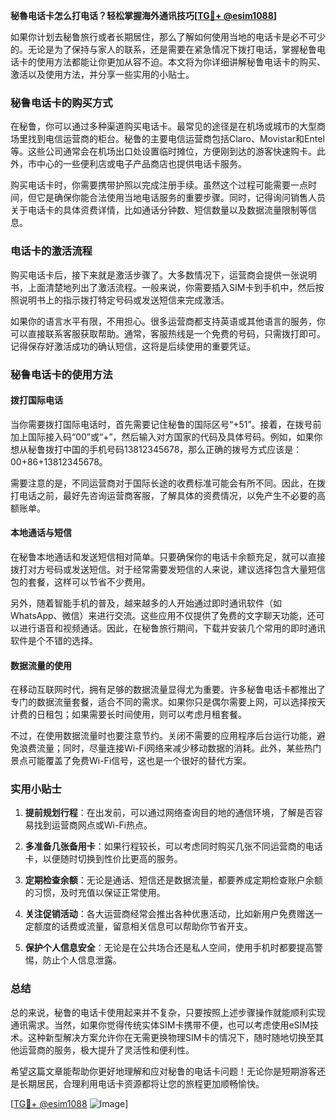 **秘魯电话卡怎么打电话？轻松掌握海外通讯技巧[[TG💪+ @esim1088](https://t.me/s/esim1088)]**

如果你计划去秘鲁旅行或者长期居住，那么了解如何使用当地的电话卡是必不可少的。无论是为了保持与家人的联系，还是需要在紧急情况下拨打电话，掌握秘鲁电话卡的使用方法都能让你更加从容不迫。本文将为你详细讲解秘鲁电话卡的购买、激活以及使用方法，并分享一些实用的小贴士。

### **秘鲁电话卡的购买方式**

在秘鲁，你可以通过多种渠道购买电话卡。最常见的途径是在机场或城市的大型商场里找到电信运营商的柜台。秘鲁的主要电信运营商包括Claro、Movistar和Entel等。这些公司通常会在机场出口处设置临时摊位，方便刚到达的游客快速购卡。此外，市中心的一些便利店或电子产品商店也提供电话卡服务。

购买电话卡时，你需要携带护照以完成注册手续。虽然这个过程可能需要一点时间，但它是确保你能合法使用当地电话服务的重要步骤。同时，记得询问销售人员关于电话卡的具体资费详情，比如通话分钟数、短信数量以及数据流量限制等信息。

### **电话卡的激活流程**

购买电话卡后，接下来就是激活步骤了。大多数情况下，运营商会提供一张说明书，上面清楚地列出了激活流程。一般来说，你需要插入SIM卡到手机中，然后按照说明书上的指示拨打特定号码或发送短信来完成激活。

如果你的语言水平有限，不用担心。很多运营商都支持英语或其他语言的服务，你可以直接联系客服获取帮助。通常，客服热线是一个免费的号码，只需拨打即可。记得保存好激活成功的确认短信，这将是后续使用的重要凭证。

### **秘鲁电话卡的使用方法**

#### **拨打国际电话**

当你需要拨打国际电话时，首先需要记住秘鲁的国际区号“+51”。接着，在拨号前加上国际接入码“00”或“+”，然后输入对方国家的代码及具体号码。例如，如果你想从秘鲁拨打中国的手机号码13812345678，那么正确的拨号方式应该是：00+86+13812345678。

需要注意的是，不同运营商对于国际长途的收费标准可能会有所不同。因此，在拨打电话之前，最好先咨询运营商客服，了解具体的资费情况，以免产生不必要的高额账单。

#### **本地通话与短信**

在秘鲁本地通话和发送短信相对简单。只要确保你的电话卡余额充足，就可以直接拨打对方号码或发送短信。对于经常需要发短信的人来说，建议选择包含大量短信包的套餐，这样可以节省不少费用。

另外，随着智能手机的普及，越来越多的人开始通过即时通讯软件（如WhatsApp、微信）来进行交流。这些应用不仅提供了免费的文字聊天功能，还可以进行语音和视频通话。因此，在秘鲁旅行期间，下载并安装几个常用的即时通讯软件是个不错的选择。

#### **数据流量的使用**

在移动互联网时代，拥有足够的数据流量显得尤为重要。许多秘鲁电话卡都推出了专门的数据流量套餐，适合不同的需求。如果你只是偶尔需要上网，可以选择按天计费的日租包；如果需要长时间使用，则可以考虑月租套餐。

不过，在使用数据流量时也要注意节约。关闭不需要的应用程序后台运行功能，避免浪费流量；同时，尽量连接Wi-Fi网络来减少移动数据的消耗。此外，某些热门景点可能覆盖了免费Wi-Fi信号，这也是一个很好的替代方案。

### **实用小贴士**

1. **提前规划行程**：在出发前，可以通过网络查询目的地的通信环境，了解是否容易找到运营商网点或Wi-Fi热点。
   
2. **多准备几张备用卡**：如果行程较长，可以考虑同时购买几张不同运营商的电话卡，以便随时切换到性价比更高的服务。

3. **定期检查余额**：无论是通话、短信还是数据流量，都要养成定期检查账户余额的习惯，及时充值以保证正常使用。

4. **关注促销活动**：各大运营商经常会推出各种优惠活动，比如新用户免费赠送一定额度的话费或流量，留意相关信息可以帮助你节省开支。

5. **保护个人信息安全**：无论是在公共场合还是私人空间，使用手机时都要提高警惕，防止个人信息泄露。

### **总结**

总的来说，秘鲁的电话卡使用起来并不复杂，只要按照上述步骤操作就能顺利实现通讯需求。当然，如果你觉得传统实体SIM卡携带不便，也可以考虑使用eSIM技术。这种新型解决方案允许你在无需更换物理SIM卡的情况下，随时随地切换至其他运营商的服务，极大提升了灵活性和便利性。

希望这篇文章能帮助你更好地理解和应对秘鲁的电话卡问题！无论你是短期游客还是长期居民，合理利用电话卡资源都将让您的旅程更加顺畅愉快。

[[TG💪+ @esim1088](https://t.me/s/esim1088) ![Image](https://i.postimg.cc/4NQfJmqS/Snipaste-2025-05-13-00-14-12.png)]